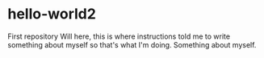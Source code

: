 # hello-world2
First repository
Will here, this is where instructions told me to write something about myself so that's what I'm doing. Something about myself.
